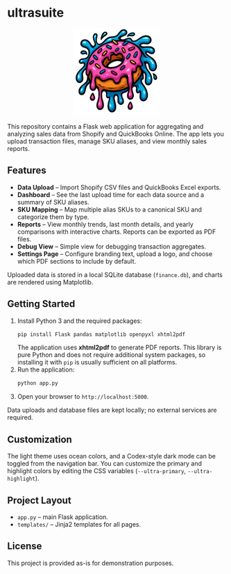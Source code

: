 # ultrasuite

<p align="center">
  <img src="./ultrasuite-logo.png" alt="ultrasuite logo" width="200">
</p>

This repository contains a Flask web application for aggregating and analyzing sales data from Shopify and QuickBooks Online. The app lets you upload transaction files, manage SKU aliases, and view monthly sales reports.

## Features

- **Data Upload** – Import Shopify CSV files and QuickBooks Excel exports.
- **Dashboard** – See the last upload time for each data source and a summary of SKU aliases.
- **SKU Mapping** – Map multiple alias SKUs to a canonical SKU and categorize them by type.
- **Reports** – View monthly trends, last month details, and yearly comparisons with interactive charts. Reports can be exported as PDF files.
- **Debug View** – Simple view for debugging transaction aggregates.
- **Settings Page** – Configure branding text, upload a logo, and choose which PDF sections to include by default.

Uploaded data is stored in a local SQLite database (`finance.db`), and charts are rendered using Matplotlib.

## Getting Started

1. Install Python 3 and the required packages:
   ```bash
   pip install Flask pandas matplotlib openpyxl xhtml2pdf
   ```
   The application uses **xhtml2pdf** to generate PDF reports. This library is
   pure Python and does not require additional system packages, so installing it
   with `pip` is usually sufficient on all platforms.
2. Run the application:
   ```bash
   python app.py
   ```
3. Open your browser to `http://localhost:5000`.

Data uploads and database files are kept locally; no external services are required.

## Customization

The light theme uses ocean colors, and a Codex-style dark mode can be toggled
from the navigation bar. You can customize the primary and highlight colors by editing the
CSS variables (`--ultra-primary`, `--ultra-highlight`).

## Project Layout

- `app.py` – main Flask application.
- `templates/` – Jinja2 templates for all pages.

## License

This project is provided as-is for demonstration purposes.
